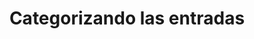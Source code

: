 ---
title: Categorizando las entradas
project: El Obligatorio Blog
summary: Agregaremos la funcionalidad a nuetro blog de poder clasificar nuestras entradas por categorías.
hidden: false
---